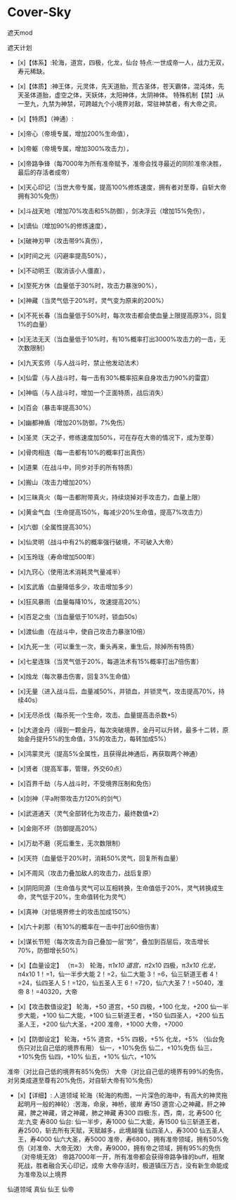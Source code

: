 # Cover-Sky
遮天mod

遮天计划
- [x]【体系】:轮海，道宫，四极，化龙，仙台
特点:一世成帝一人，战力无双，寿元稀缺。
- [x]【体质】:神王体，元灵体，先天道胎，荒古圣体，苍天霸体，混沌体，先天圣体道胎，虚空之体，天妖体，太阳神体，太阴神体。
特殊机制【禁】:从一至九，九禁为神禁，可跨越九个小境界对敌，常驻神禁者，有大帝之资。
- [x]【特质】（神通）:
- [x]帝心（帝境专属，增加200%生命值），
- [x]帝躯（帝境专属，增加300%攻击力），
- [x]帝路争锋（每7000年为所有准帝赋予，准帝会找寻最近的同阶准帝决胜，最后的存活者成帝）
- [x]天心印记（当世大帝专属，提高100%修炼速度，拥有者对至尊，自斩大帝拥有30%免伤）
- [x]斗战天地（增加70%攻击和5%防御），剑决浮云（增加15%免伤），
- [x]谪仙（增加90%的修炼速度），
- [x]破神刃甲（攻击带9%真伤），
- [x]时间之光（闪避率提高50%），
- [x]不动明王（取消该小人僵直），
- [x]至死方休（血量低于30%时，攻击力暴涨90%），
- [x]神藏（当灵气低于20%时，灵气变为原来的200%）
- [x]不死长春（当血量低于50%时，每次攻击都会使血量上限提高原3%，回复1%的血量）
- [x]无法无天（当血量低于10%时，有10%概率打出3000%攻击力的一击，无次数限制）
- [x]九天玄师（与人战斗时，禁止他发动法术）
- [x]仙雷（与人战斗时，每一击有30%概率招来自身攻击力90%的雷霆）
- [x]神临（与人战斗时，增加一个正面特质，战后消失）
- [x]百会（暴击率提高30%）
- [x]幽都神盾（增加20%防御，7%免伤）
- [x]圣灵（天之子，修练速度加50%，可在存在大帝的情况下，成为至尊）
- [x]骨肉相连（每一击都有10%的概率打出真伤）
- [x]道果（在战斗中，同步对手的所有特质）
- [x]搬山（攻击力增加20%）
- [x]三昧真火（每一击都附带真火，持续烧掉对手攻击力，血量上限）
- [x]黄金气血（生命提高150%，每减少20%生命值，提高7%攻击力）
- [x]六御（全属性提高30%）
- [x]仙灵明（战斗中有2%的概率强行破境，不可破入大帝）
- [x]玉玲珑（寿命增加500年）
- [x]九窍心（使用法术消耗灵气量减半）
- [x]玄武盾（血量降低多少，攻击增加多少）
- [x]狂风暴雨（血量每降10%，攻速提高20%）
- [x]百足之虫（当血量低于10%时，锁血50s）
- [x]渡仙曲（在战斗中，使自己攻击力暴涨10倍）
- [x]九死一生（可以重生一次，重头再来，重生后，除掉所有特质）
- [x]七星连珠（当灵气低于20%，每道法术有15%概率打出7倍伤害）
- [x]烛龙（每次暴击伤害，回复3%生命值）
- [x]无量（进入战斗后，血量减50%，并锁血，并锁灵气，攻击提高70%，持续40s）
- [x]无尽杀伐（每杀死一个生命，攻击、血量提高击杀数*5）
- [x]大道金丹（得到一颗金丹，每次突破境界，金丹可以升转，最多十二转，原始金丹提升5%的生命值，3%的攻击力，每转加成5%）
- [x]鸿蒙灵光（提高5%全属性，且获得此神通后，再获取两个神通）
- [x]贤者（提高军事，管理，外交60点）
- [x]百界千劫（与人战斗时，不受境界压制和免伤）
- [x]剑神（平a附带攻击力120%的剑气）
- [x]武道通天（灵气全部转化为攻击力，最终数值*2）
- [x]金刚不坏（防御提高20%）
- [x]万劫不磨（死后重生，无次数限制）
- [x]天符（血量低于20%时，消耗50%灵气，回复所有血量）
- [x]不周风（攻击力叠加敌人的攻击力，战后复原）
- [x]阴阳同源（生命值与灵气可以互相转换，生命值低于20%，灵气转换成生命，灵气低于20%，生命值转化为灵气）
- [x]真神（对低境界修士的攻击加成150%）
- [x]六十刹那（有10%的概率在一击中打出60倍伤害）
- [x]谋长节短（每次攻击为自己叠加一层“势”，叠加到百层后，攻击增长70%，防御增长50%）

- [x]【血量设定】
（π=3）
轮海，π*1x10
道宫，π*2x10
四极，π*3x10
化龙，π*4x10
1！=1，仙一半步大能
2！=2，仙二大能
3！=6，仙三斩道王者
4！=24，仙四圣人
5！=120，仙五圣人王
6！=720，仙六大圣
7！=5040，准帝
8！=40320，大帝
- [x]【攻击数值设定】
轮海，+50
道宫，+50
四极，+100
化龙，+200
仙一半步大能，+100
仙二大能，+100
仙三斩道王者，+150
仙四圣人，+200
仙五圣人王，+200
仙六大圣，+200
准帝，+1000
大帝，+7000
- [x]【防御设定】
轮海，+5%
道宫，+5%
四极，+5%
化龙，+5%
（仙台免伤只对比自己低的境界有用）
仙一，+10%免伤
仙二，+10%免伤
仙三，+10%免伤
仙四，+10%
仙五，+10%
仙六，+10%

准帝（对比自己低的境界有85%免伤）
大帝（对比自己低的境界有99%的免伤，对另类成道至尊有20%免伤，对自斩大帝有10%免伤）

- [x]【详细】:
人道领域
轮海（轮海的构图，一片深色的海中，有高大的神灵拖起明月一般的神轮）:苦海，命泉，神桥，彼岸
寿150
道宫:心之神藏，肝之神藏，脾之神藏，肾之神藏，肺之神藏
寿300
四极:东，西，南，北
寿500
化龙:九变
寿800
仙台:
仙一半步，寿1000
仙二大能，寿1500
仙三斩道王者，寿2500，斩去所有天赋，天赋越多，此境越强
仙四圣人，寿3000
仙五圣人王，寿4000
仙六大圣，寿5000
准帝，寿6800，拥有准帝领域，拥有50%免伤（对准帝、大帝无效）
大帝，寿9000，拥有帝之领域，拥有95%的免伤（对帝境无效）
帝路7000年一开，所有准帝都会获得帝路争锋的buff，相聚死战，胜者融合天心印记，成帝
大帝存活时，极道镇压万古，没有新生命能成为准帝及以上境界

仙道领域
真仙
仙王
仙帝
